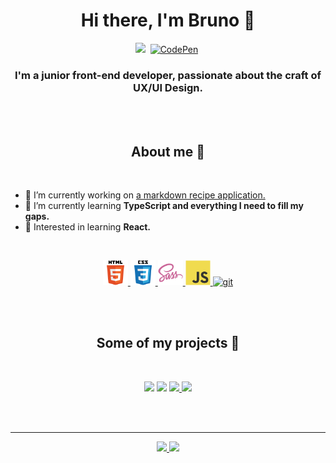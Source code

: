 <h1 align="center">Hi there, I'm Bruno 🍁</h1>
<p align="center">
<a href="https://bruno-xavier.netlify.app"><img src="https://img.shields.io/badge/PORTFOLIO-260000?style=for-the-badge&labelColor=critical alt="Portfolio" /></a>&nbsp;
<a href="https://codepen.io/SleepyBluee"><img src="https://img.shields.io/badge/Codepen-260000?style=for-the-badge&logo=codepen&labelColor=26000&Color=f6ee89" alt="CodePen" /></a>&nbsp;
</p>
  
<h3 align="center">I'm a junior front-end developer, passionate about the craft of UX/UI Design.</h3>

<br>
<br>
  
<h2 align="center">About me 🍂</h1>
  
<br>

- 🐝 I’m currently working on [a markdown recipe application.](https://github.com/Sleepyblue/markdown-recipe-app)
- 🍁 I’m currently learning **TypeScript and everything I need to fill my gaps.**
- 🍂 Interested in learning **React.**

<br>

<p align="center"> 
<a href="https://www.w3.org/html/" target="_blank" rel="noreferrer"> <img src="https://raw.githubusercontent.com/devicons/devicon/master/icons/html5/html5-original-wordmark.svg" alt="html5" width="40" height="40"/> </a> 
<a href="https://www.w3schools.com/css/" target="_blank" rel="noreferrer"> <img src="https://raw.githubusercontent.com/devicons/devicon/master/icons/css3/css3-original-wordmark.svg" alt="css3" width="40" height="40"/> </a>
<a href="https://sass-lang.com" target="_blank" rel="noreferrer"> <img src="https://raw.githubusercontent.com/devicons/devicon/master/icons/sass/sass-original.svg" alt="sass" width="40" height="40"/> </a> 
<a href="https://developer.mozilla.org/en-US/docs/Web/JavaScript" target="_blank" rel="noreferrer"> <img src="https://raw.githubusercontent.com/devicons/devicon/master/icons/javascript/javascript-original.svg" alt="javascript" width="40" height="40"/> </a> 
<a href="https://git-scm.com/" target="_blank" rel="noreferrer"> <img src="https://www.vectorlogo.zone/logos/git-scm/git-scm-icon.svg" alt="git" width="40" height="40"/> </a>
</p>
  
<br>
<br>
 
<h2 align="center">Some of my projects 🐝</h1>
  
<br>
  
 <p align="center">
  <img width="400" src="\#" />
  <img width="400" src="\#" />
 <a href="https://github.com/Sleepyblue/Netlify-Serverless-Portfolio">
  <img align="" src="https://github-readme-stats.vercel.app/api/pin/?username=Sleepyblue&repo=Netlify-Serverless-Portfolio&theme=maroongold" />
</a>
  <a href="https://github.com/Sleepyblue/markdown-recipe-app">
  <img align="" src="https://github-readme-stats.vercel.app/api/pin/?username=Sleepyblue&repo=markdown-recipe-app&theme=maroongold" />
</p> 
  
<br>
<br>

____

<p align="center">
<img src="https://github-readme-stats.vercel.app/api?username=Sleepyblue&theme=maroongold&show_icons=true" width="410"/>
<img src="https://github-readme-stats.vercel.app/api/top-langs/?username=Sleepyblue&layout=compact&theme=maroongold" width="400" />
</p>
  
